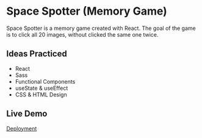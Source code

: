 # Space Spotter (Memory Game)

Space Spotter is a memory game created with React. The goal of the game is to click all 20 images, without clicked the same one twice.

## Ideas Practiced
* React
* Sass
* Functional Components
* useState & useEffect
* CSS & HTML Design

 ## Live Demo
[Deployment](https://scott-hall7.github.io/memory-game/)